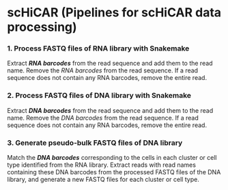 # scHiCAR (Pipelines for scHiCAR data processing)

### 1. Process FASTQ files of RNA library with Snakemake
Extract ***RNA barcodes*** from the read sequence and add them to the read name. Remove the *RNA barcodes* from the read sequence. If a read sequence does not contain any RNA barcodes, remove the entire read.
### 2. Process FASTQ files of DNA library with Snakemake
Extract ***DNA barcodes*** from the read sequence and add them to the read name. Remove the *DNA barcodes* from the read sequence. If a read sequence does not contain any RNA barcodes, remove the entire read.
### 3. Generate pseudo-bulk FASTQ files of DNA library
Match the ***DNA barcodes*** corresponding to the cells in each cluster or cell type identified from the RNA library. Extract reads with read names containing these DNA barcodes from the processed FASTQ files of the DNA library, and generate a new FASTQ files for each cluster or cell type.
